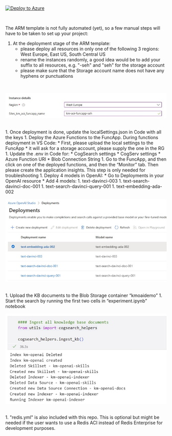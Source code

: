 <br />

[![Deploy to Azure](https://aka.ms/deploytoazurebutton)](https://portal.azure.com/#create/Microsoft.Template/uri/https%3A%2F%2Fraw.githubusercontent.com%2Fsamelhousseini%2Fkm-openai%2Fmain%2Ftemplate.json)
  
  
<br />


The ARM template is not fully automated (yet), so a few manual steps will have to be taken to set up your project:

1. At the deployment stage of the ARM template:
   * please deploy all resources in only one of the following 3 regions: West Europe, East US, South Central US
   * rename the instances randomly, a good idea would be to add your suffix to all resources, e.g. "-seh" and "seh" for the storage account
   * please make sure that the Storage account name does not have any hyphens or punctuations
<br/>
<p align="center">
<img src="images/suffix.jpg" width="600" />
</p>
<br/>
1. Once deployment is done, update the localSettings.json in Code with all the keys
1. Deploy the Azure Functions to the FuncApp. During functions deployment in VS Code:
   * First, please upload the local settings to the FuncApp
   * it will ask for a storage account, please supply the one in the RG
1. Update the .env in Code for: 
   * CogSearch settings
   * CogServ settings
   * Azure Function URI
   * Blob Connection String
1. Go to the FuncApp, and then click on one of the deployed functions, and then the “Monitor” tab. Then please create the application insights. This step is only needed for troubleshooting
1. Deploy 4 models in OpenAI:
   * Go to Deployments in your OpenAI resource
   * Add 4 models:
      1. text-davinci-003
      1. text-search-davinci-doc-001
      1. text-search-davinci-query-001
      1. text-embedding-ada-002
<br/>
<p align="center">
<img src="images/oai_deployments.jpg" width="600" />
</p>

<br/>
1. Upload the KB documents to the Blob Storage container “kmoaidemo”
1. Start the search by running the first two cells in “experiment.ipynb” notebook
<br/>
<p align="center">
<img src="images/run_ingest.jpg" width="600" />
</p>
<br/>
1. "redis.yml" is also included with this repo. This is optional but might be needed if the user wants to use a Redis ACI instead of Redis Enterprise for development purposes.


